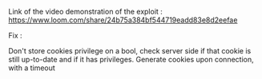 Link of the video demonstration of the exploit :
https://www.loom.com/share/24b75a384bf544719eadd83e8d2eefae

Fix : 

Don't store cookies privilege on a bool, check server side if that cookie is still up-to-date and if it has privileges. Generate cookies upon connection, with a timeout

